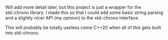 Will add more detail later, but this project is just a wrapper for the std::chrono library.
I made this so that I could add some basic string parsing and a slightly nicer API (my opinion) to the std::chrono interface.

This will probably be totally useless come C++20 when all of this gets built into std::chrono.